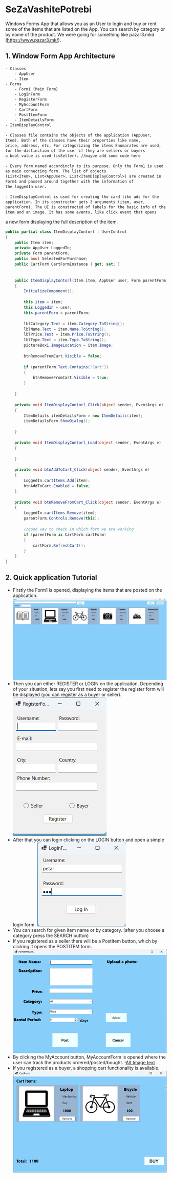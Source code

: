 # SeZaVashitePotrebi

Windows Forms App that allows you as an User to login and buy or rent some of the items that are listed on the App. You can search
by category or by name of the product. We were going for something like pazar3.mkd (https://www.pazar3.mk/).


## 1. Window Form App Architecture
	- Classes
		- AppUser
		- Item
	- Forms
		- Form1 (Main Form)
		- LoginForm
		- RegisterForm
		- MyAccountForm
		- CartForm
		- PostItemForm
		- ItemDetailsForm
	- ItemDisplayControl
	
	- Classes file contains the objects of the application (AppUser, Item). Both of the classes have their properties like name,
	price, address, etc. For categorizing the items Enumarates are used, for the distinction of the user if they are sellers or buyers
	a bool value is used (isSeller). //maybe add some code here
	
	- Every form named accordincly to its purpose. Only the Form1 is used as main connecting form. The list of objects
	(List<Item>, List<AppUser>, List<ItemDisplayControl>) are created in Form1 and passed around together with the information of
	the loggedIn user.
	
	- ItemDisplayControl is used for creating the card like ads for the application. In its constructor gets 3 arguments (item, user, parentForm). The UI is constructed of labels for the basic info of the item and an image. It has some events, like click event that opens
a new form displaying the full description of the item.
	
    
    
    
    
```cs
public partial class ItemDisplayContorl : UserControl
{
    public Item item;
    private AppUser LoggedIn;
    private Form parentForm;
    public bool SelectedForPurchase;
    public CartForm CartFormInstance { get; set; }


    public ItemDisplayContorl(Item item, AppUser user, Form parentForm)
    {
        InitializeComponent();

        this.item = item;
        this.LoggedIn = user;
        this.parentForm = parentForm;

        lblCategory.Text = item.Category.ToString();
        lblName.Text = item.Name.ToString();
        lblPrice.Text = item.Price.ToString();
        lblType.Text = item.Type.ToString();
        pictureBox1.ImageLocation = item.Image;

        btnRemoveFromCart.Visible = false;

        if (parentForm.Text.Contains("Cart"))
        {
            btnRemoveFromCart.Visible = true;
        }

    }

    private void ItemDisplayContorl_Click(object sender, EventArgs e)
    {
        ItemDetails itemDetailsForm = new ItemDetails(item);
        itemDetailsForm.ShowDialog();

    }

    private void ItemDisplayContorl_Load(object sender, EventArgs e)
    {

    }

    private void btnAddToCart_Click(object sender, EventArgs e)
    {
        LoggedIn.cartItems.Add(item);
        btnAddToCart.Enabled = false;
    }

    private void btnRemoveFromCart_Click(object sender, EventArgs e)
    {
        LoggedIn.cartItems.Remove(item);
        parentForm.Controls.Remove(this);

        //good way to check in which form we are working
        if (parentForm is CartForm cartForm)
        {
            cartForm.RefreshCart();
        }
    }
}
```
	
## 2. Quick application Tutorial
 - Firstly the Form1 is opened, displaying the items that are posted on the application.
	![Alt Image text](/screenshots/form1.png?raw=true "Form1")
 - Then you can either REGISTER or LOGIN on the applicaiton. Depending of your situation, lets say you first need to register
the register form will be displayed (you can register as a buyer or seller).
	![Alt Image text](/screenshots/registerForm.png?raw=true "RegisterForm")
 - After that you can login clicking on the LOGIN button and open a simple login form.
	![Alt Image text](/screenshots/loginForm.png?raw=true "LoginForm")
 - You can search for given item name or by category. (after you choose a category press the SEARCH button)
 - If you registered as a seller there will be a PostItem button, which by clicking it opens the POSTITEM form.
	![Alt Image text](/screenshots/postItemForm.png?raw=true "PostItemForm")
 - By clicking the MyAccount button, MyAccountForm is opened where the user can track the products ordered/posted/bought.
	\![Alt Image text](/screenshots/myAccountForm.png?raw=true "MyAccount")
 - If you registered as a buyer, a shopping cart functionality is available.
	![Alt Image text](/screenshots/cartForm.png?raw=true "Shopping Cart")
